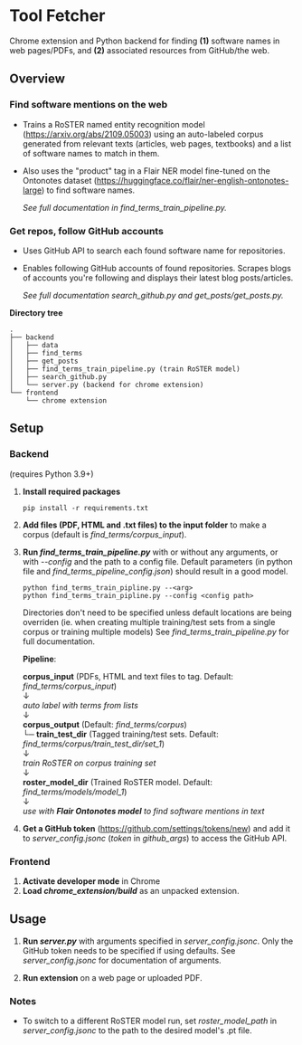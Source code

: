 # Tool Fetcher

Chrome extension and Python backend for finding **(1)** software names in web pages/PDFs, and **(2)** associated resources from GitHub/the web.

## Overview

### Find software mentions on the web

- Trains a RoSTER named entity recognition model (https://arxiv.org/abs/2109.05003) using an auto-labeled corpus generated from relevant texts (articles, web pages, textbooks) and a list of software names to match in them.

- Also uses the "product" tag in a Flair NER model fine-tuned on the Ontonotes dataset (https://huggingface.co/flair/ner-english-ontonotes-large) to find software names.

  <em>See full documentation in find_terms_train_pipeline.py.</em>

### Get repos, follow GitHub accounts

- Uses GitHub API to search each found software name for repositories.

- Enables following GitHub accounts of found repositories. Scrapes blogs of accounts you're following and displays their latest blog posts/articles.

  <em>See full documentation search_github.py and get_posts/get_posts.py.</em>

**Directory tree**

```
.
├── backend
│   ├── data
│   ├── find_terms
│   ├── get_posts
│   ├── find_terms_train_pipeline.py (train RoSTER model)
│   ├── search_github.py
│   └── server.py (backend for chrome extension)
└── frontend
    └── chrome extension
```

## Setup

### Backend

(requires Python 3.9+)

1. **Install required packages**
   ```
   pip install -r requirements.txt
   ```
2. **Add files (PDF, HTML and .txt files) to the input folder** to make a corpus (default is <em>find_terms/corpus_input</em>).

3. **Run <em>find_terms_train_pipeline.py</em>** with or without any arguments, or with -<em>-config</em> and the path to a config file. Default parameters (in python file and <em>find_terms_pipeline_config.json</em>) should result in a good model.

   ```
   python find_terms_train_pipline.py --<arg>
   python find_terms_train_pipline.py --config <config path>
   ```

   Directories don't need to be specified unless default locations are being overriden (ie. when creating multiple training/test sets from a single corpus or training multiple models) See <em>find_terms_train_pipeline.py </em> for full documentation.

   **Pipeline**:

   **corpus_input** (PDFs, HTML and text files to tag. Default: <em>find_terms/corpus_input</em>) \
    ↓ \
   <em>auto label with terms from lists </em>\
    ↓ \
   **corpus_output** (Default: <em>find_terms/corpus</em>) \
   └─ **train_test_dir** (Tagged training/test sets. Default: <em>find_terms/corpus/train_test_dir/set_1</em>)\
    ↓ \
   <em>train RoSTER on corpus training set</em> \
    ↓ \
   **roster_model_dir** (Trained RoSTER model. Default: <em>find_terms/models/model_1</em>) \
    ↓ \
   <em>use with **Flair Ontonotes model** to find software mentions in text</em>

4. **Get a GitHub token** (https://github.com/settings/tokens/new) and add it to <em>server_config.jsonc</em> (<em>token</em> in <em>github_args</em>) to access the GitHub API.

### Frontend

1. **Activate developer mode** in Chrome
2. **Load <em>chrome_extension/build</em>** as an unpacked extension.

## Usage

1. **Run <em>server.py</em>** with arguments specified in <em>server_config.jsonc</em>. Only the GitHub token needs to be specified if using defaults. See <em>server_config.jsonc</em> for documentation of arguments.

2. **Run extension** on a web page or uploaded PDF.

### Notes

- To switch to a different RoSTER model run, set <em>roster_model_path</em> in <em>server_config.jsonc</em> to the path to the desired model's .pt file.
